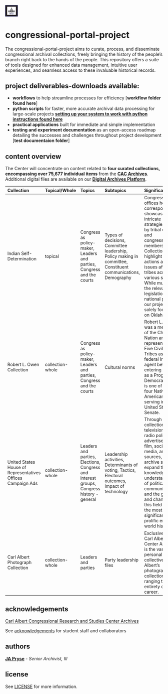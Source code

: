 <img src="https://github.com/prys0000/congressional-portal-project/blob/main/congressthumb_home.jpg" width=8% height=8%>

# congressional-portal-project

The congressional-portal-project aims to curate, process, and disseminate congressional archival collections, freely bringing the history of the people’s branch right back to the hands of the people. This repository offers a suite of tools designed for enhanced data management, intuitive user experiences, and seamless access to these invaluable historical records. 

## project deliverables-downloads available:
  * **workflows** to help streamline processes for efficiency [**workflow folder found here**]
  * **python scripts** for faster, more accurate archival data processing for large-scale projects [**setting up your system to work with python instructions found here**](https://github.com/prys0000/congressional-portal-project/blob/main/setting-up.md)
  * **practical applications** built for immediate and simple implementation
  * **testing and experiment documentation** as an open-access roadmap detailing the successes and challenges throughout project development [**test documentaion folder**]

## content overview

The Center will concentrate on content related to **four curated collections, encompassing over 75,677 individual items** from the [**CAC Archives**](https://arc.ou.edu/). Additional digital files are available on our [**Digital Archives Platform**](https://oucac.access.preservica.com/). 


|  Collection  |  Topical/Whole  |   Topics   |  Subtopics  |  Significance  |  Extent  |  Formats  |
|  :---  |  :---  |  :---  |  :---  |  :---  |  :---  |  :---  |
|  Indian Self-Determination |  topical  |  Congress as policy-maker, Leaders and parties, Congress and the courts  |  Types of decisions, Committee leadership, Policy making in committee, Constituent communications, Demography  |  Congressional offices hold correspondence showcasing intricate strategies used by tribal entities and congressional members. Collections highlight policy actions and issues affecting tribes across various states. While much of the relevant legislation has a national purview, our project isn't solely focused on Oklahoma.  |  23 collections  |  PDF/A, PDF/E or PDF with original file, TIFF  |
|  Robert L. Owen Collection  |  collection-whole  |  Congress as policy-maker, Leaders and parties, Congress and the courts  |  Cultural norms  |  Robert L. Owen was a member of the Cherokee Nation and represented the Five Civilized Tribes as a federal Indian agent before entering politics as a Progressive Democrat. Owen is one of only four Native Americans serving in the United States Senate.  |  199 items  |  PDF/A, PDF/E or PDF with original file, TIFF  |
|  United States House of Representatives Offices Campaign Ads  |  collection-whole  |  Leaders and parties, Elections, Congress and interest groups, Congress history - general  |  Leadership activities, Determinants of voting, Tactics, Electoral outcomes, Impact of technology  |  Through the collection of television and radio political advertisements, film, social media, and other sources, the archive seeks to expand the knowledge and understanding of political communications, and the growth and changes in this field across the most significant and prolific era in world history.  |  24,678 items  |  Motion JPEG 2000, MOV, AVI  |
|  Carl Albert Photograph Collection  |  collection-whole  |  Leaders and parties  |  Party leadership files  |  Exclusive to the Carl Albert Center Archives is the vast personal collective of Albert’s photograph collection ranging the entirety of his career.    |  11,000 items  |  TIFF  |



## acknowledgements

[Carl Albert Congressional Research and Studies Center Archives](https://www.ou.edu/carlalbertcenter/congressional-collection)

See [acknowledgements](https://github.com/prys0000/political-commercial-collection-archives/blob/main/acknowledgements.md) for student staff and collaborators

## authors

[**JA Pryse**](japryse@ou.edu) - *Senior Archivist, III*

## license

See [LICENSE](https://github.com/prys0000/congressional-portal-project/blob/main/LICENSE.md) for more information.

<br/>


